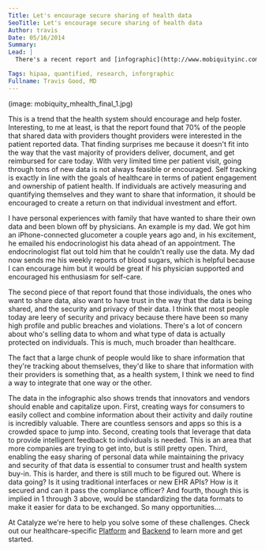 ```yaml
---
Title: Let's encourage secure sharing of health data
SeoTitle: Let's encourage secure sharing of health data
Author: travis
Date: 05/16/2014
Summary: 
Lead: |
  There's a recent report and [infographic](http://www.mobiquityinc.com/get-mobile-get-healthy-appification-health-fitness-infographic) that surveyed over a thousand consumers and asked them questions related to tracking their own health, searching for health information online, and about sharing health data about themselves with healthcare providers. The report found that an overwhelming majority are already sharing data or would be willing to share data with providers. That's fantastic! Motivated patients are a very good thing.

Tags: hipaa, quantified, research, inforgraphic
Fullname: Travis Good, MD
---
```

(image: mobiquity_mhealth_final_1.jpg)

This is a trend that the health system should encourage and help foster. Interesting, to me at least, is that the report found that 70% of the people that shared data with providers thought providers were interested in the patient reported data. That finding surprises me because it doesn't fit into the way that the vast majority of providers deliver, document, and get reimbursed for care today. With very limited time per patient visit, going through tons of new data is not always feasible or encouraged. Self tracking is exactly in line with the goals of healthcare in terms of patient engagement and ownership of patient health. If individuals are actively measuring and quantifying themselves and they want to share that information, it should be encouraged to create a return on that individual investment and effort.

I have personal experiences with family that have wanted to share their own data and been blown off by physicians. An example is my dad. We got him an iPhone-connected glucometer a couple years ago and, in his excitement, he emailed his endocrinologist his data ahead of an appointment. The endocrinologist flat out told him that he couldn't really use the data. My dad now sends me his weekly reports of blood sugars, which is helpful because I can encourage him but it would be great if his physician supported and encouraged his enthusiasm for self-care.

The second piece of that report found that those individuals, the ones who want to share data, also want to have trust in the way that the data is being shared, and the security and privacy of their data. I think that most people today are leery of security and privacy because there have been so many high profile and public breaches and violations. There's a lot of concern about who's selling data to whom and what type of data is actually protected on individuals. This is much, much broader than healthcare.

The fact that a large chunk of people would like to share information that they're tracking about themselves, they'd like to share that information with their providers is something that, as a health system, I think we need to find a way to integrate that one way or the other.

The data in the infographic also shows trends that innovators and vendors should enable and capitalize upon. First, creating ways for consumers to easily collect and combine information about their activity and daily routine is incredibly valuable. There are countless sensors and apps so this is a crowded space to jump into. Second, creating tools that leverage that data to provide intelligent feedback to individuals is needed. This is an area that more companies are trying to get into, but is still pretty open. Third, enabling the easy sharing of personal data while maintaining the privacy and security of that data is essential to consumer trust and health system buy-in. This is harder, and there is still much to be figured out. Where is data going? Is it using traditional interfaces or new EHR APIs? How is it secured and can it pass the compliance officer? And fourth, though this is implied in 1 through 3 above, would be standardizing the data formats to make it easier for data to be exchanged. So many opportunities....

At Catalyze we're here to help you solve some of these challenges. Check out our healthcare-specific [Platform](https://catalyze.io/platform-as-a-service/) and [Backend](https://catalyze.io/backend-as-a-service/) to learn more and get started.

